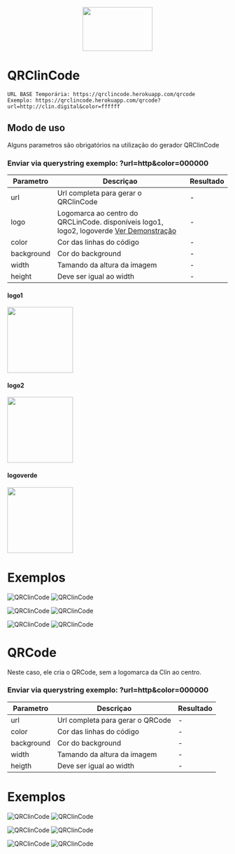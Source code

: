 <p align="center" id="topo">
  <img width="160" height="100" src="https://imgur.com/6M1oJ8D">
</p>

# QRClinCode

```Shel
URL BASE Temporária: https://qrclincode.herokuapp.com/qrcode 
Exemplo: https://qrclincode.herokuapp.com/qrcode?url=http://clin.digital&color=ffffff
```

## Modo de uso

Alguns parametros são obrigatórios na utilização do gerador QRClinCode

### Enviar via querystring exemplo: ?url=http&color=000000

Parametro   | Descriçao | Resultado
------|------|---------
url | Url completa para gerar o QRClinCode | -
logo | Logomarca ao centro do QRCLinCode. disponíveis logo1, logo2, logoverde [Ver Demonstração]() | -
color | Cor das linhas do código | -
background | Cor do background | -
width | Tamando da altura da imagem | -
height | Deve ser igual ao width | -


#### logo1
<img width="150" src="https://qrclincode.herokuapp.com/images/icons/logo1.png">

#### logo2
<img width="150" src="https://qrclincode.herokuapp.com/images/icons/logo2.png">

#### logoverde
<img width="150" src="https://qrclincode.herokuapp.com/images/icons/logoverde.png">



# Exemplos
![QRClinCode](https://qrclincode.herokuapp.com/qrcode/logo/logo1?url=https://clin.digital&color=2F9681&background=ffffff&width=150&heigth=150)
![QRClinCode](https://qrclincode.herokuapp.com/qrcode/logo/logo1?url=https://clin.digital&color=FFFFFF&background=2F9681&width=150&heigth=150)

![QRClinCode](https://qrclincode.herokuapp.com/qrcode/logo/logo2?url=https://clin.digital&color=2F9681&background=ffffff&width=150&heigth=150)
![QRClinCode](https://qrclincode.herokuapp.com/qrcode/logo/logo2?url=https://clin.digital&color=FFFFFF&background=2F9681&width=150&heigth=150)


![QRClinCode](https://qrclincode.herokuapp.com/qrcode/logo/logo1?url=https://clin.digital&color=000000&background=ffffff&width=150&heigth=150)
![QRClinCode](https://qrclincode.herokuapp.com/qrcode/logo/logo2?url=https://clin.digital&color=000000&background=ffffff&width=150&heigth=150)






# QRCode
Neste caso, ele cria o QRCode, sem a logomarca da Clin ao centro.
### Enviar via querystring exemplo: ?url=http&color=000000

Parametro   | Descriçao | Resultado
------|------|---------
url | Url completa para gerar o QRCode | -
color | Cor das linhas do código | -
background | Cor do background | -
width | Tamando da altura da imagem | -
heigth | Deve ser igual ao width | -





# Exemplos
![QRClinCode](https://qrclincode.herokuapp.com/qrcode?url=https://clin.digital&color=2F9681&background=ffffff&width=150&heigth=150)
![QRClinCode](https://qrclincode.herokuapp.com/qrcode/?url=https://clin.digital&color=FFFFFF&background=2F9681&width=150&heigth=150)

![QRClinCode](https://qrclincode.herokuapp.com/qrcode?url=https://clin.digital&color=2F9681&background=ffffff&width=150&heigth=150)
![QRClinCode](https://qrclincode.herokuapp.com/qrcode?url=https://clin.digital&color=FFFFFF&background=2F9681&width=150&heigth=150)


![QRClinCode](https://qrclincode.herokuapp.com/qrcode?url=https://clin.digital&color=000000&background=ffffff&width=150&heigth=150)
![QRClinCode](https://qrclincode.herokuapp.com/qrcode?url=https://clin.digital&color=000000&background=ffffff&width=150&heigth=150)
